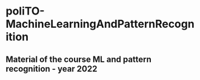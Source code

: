 # poliTO-MachineLearningAndPatternRecognition
## Material of the course ML and pattern recognition - year 2022

